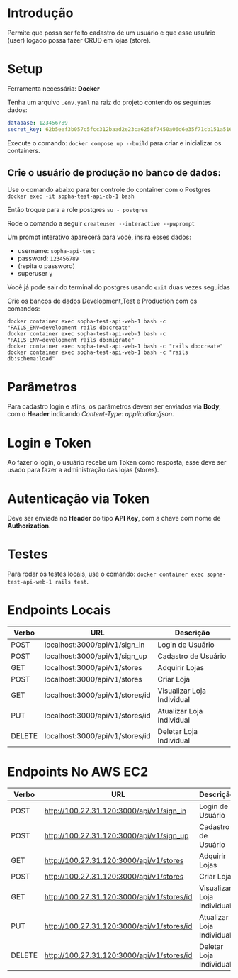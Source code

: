 
# Introdução

Permite que possa ser feito cadastro de um usuário e que esse usuário (user) logado possa fazer CRUD em lojas (store).

# Setup

Ferramenta necessária: **Docker**

Tenha um arquivo `.env.yaml` na raiz do projeto contendo os seguintes dados:
```yml
database: 123456789
secret_key: 62b5eef3b057c5fcc312baad2e23ca6258f7450a06d6e35f71cb151a516d520688c38bcc007b96e94c6e463d51ed47316948e365088a45a0534ff21dce33855a
```

Execute o comando: `docker compose up --build` para criar e inicializar os containers.

## Crie o usuário de produção no banco de dados:

Use o comando abaixo para ter controle do container com o Postgres
`docker exec -it sopha-test-api-db-1 bash`

Então troque para a role postgres
`su - postgres`

Rode o comando a seguir
`createuser --interactive --pwprompt` 

Um prompt interativo aparecerá para você, insira esses dados:
- username: `sopha-api-test`
- password: `123456789`
- (repita o password)
- superuser `y`

Você já pode sair do terminal do postgres usando `exit` duas vezes seguidas

Crie os bancos de dados Development,Test e Production com os comandos: 
```
docker container exec sopha-test-api-web-1 bash -c "RAILS_ENV=development rails db:create"
docker container exec sopha-test-api-web-1 bash -c "RAILS_ENV=development rails db:migrate"
docker container exec sopha-test-api-web-1 bash -c "rails db:create"
docker container exec sopha-test-api-web-1 bash -c "rails db:schema:load"
```

# Parâmetros

Para cadastro login e afins, os parâmetros devem ser enviados via **Body**, com o **Header** indicando *Content-Type: application/json*.

# Login e Token

Ao fazer o login, o usuário recebe um Token como resposta, esse deve ser usado para fazer a administração das lojas (stores).

# Autenticação via Token

Deve ser enviada no **Header** do tipo **API Key**, com a chave com nome de **Authorization**.

# Testes

Para rodar os testes locais, use o comando: `docker container exec sopha-test-api-web-1 rails test`.

# Endpoints Locais

| Verbo  | URL                    | Descrição                  |
|--------|------------------------|----------------------------|
| POST    | localhost:3000/api/v1/sign_in | Login de Usuário           |
| POST   | localhost:3000/api/v1/sign_up | Cadastro de Usuário        |
| GET    | localhost:3000/api/v1/stores  | Adquirir Lojas             |
| POST   | localhost:3000/api/v1/stores  | Criar Loja                 |
| GET    | localhost:3000/api/v1/stores/id   | Visualizar Loja Individual |
| PUT    | localhost:3000/api/v1/stores/id   | Atualizar Loja Individual  |
| DELETE | localhost:3000/api/v1/stores/id   | Deletar Loja Individual    |

# Endpoints No AWS EC2

| Verbo  | URL                    | Descrição                  |
|--------|------------------------|----------------------------|
| POST    | http://100.27.31.120:3000/api/v1/sign_in | Login de Usuário           |
| POST   | http://100.27.31.120:3000/api/v1/sign_up | Cadastro de Usuário        |
| GET    | http://100.27.31.120:3000/api/v1/stores  | Adquirir Lojas             |
| POST   | http://100.27.31.120:3000/api/v1/stores  | Criar Loja                 |
| GET    | http://100.27.31.120:3000/api/v1/stores/id   | Visualizar Loja Individual |
| PUT    | http://100.27.31.120:3000/api/v1/stores/id   | Atualizar Loja Individual  |
| DELETE | http://100.27.31.120:3000/api/v1/stores/id   | Deletar Loja Individual    |
